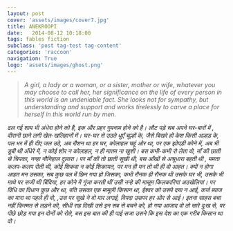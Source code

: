 ```yaml
---
layout: post
cover: 'assets/images/cover7.jpg'
title: ANEKROOPI
date:   2014-08-12 10:18:00
tags: fables fiction
subclass: 'post tag-test tag-content'
categories: 'raccoon'
navigation: True
logo: 'assets/images/ghost.png'
---
```


<blockquote>
<i>
A girl, a lady or a woman, or a sister, mother or wife, whatever you may choose to call her, her significance on the life of every person in this world is an undeniable fact. She looks not for sympathy, but understanding and support and works tirelessly to carve a place for herself in this world run by men.
</i>
</blockquote>

<i>
ढल गई शाम भी अंधेरा होने को है,  
इक और प्रहर गुमनाम होने को है।  
लौट पड़े सब अपने घर-बारों में ,  
वीरानी छाने लगी खेत-खलिहानों में।  
</i>

<i>
घर-घर से उठते धुएँ चूल्हों के,  
जैसे बिखरे हों केश किसी अल्हड़ के,  
</i>

<i>
पल भर में ही दीए जल उठे,  
अब रौशन था हर घर,  
कोलाहल चहूं ओर था,  
पर एक झोपड़ी कोने में,  
अब भी डूबी थी अँधेरे में,  
न कोई शोर न कोलाहल,  
न ही मातम ना खुशी।  
बस कभी-कभी रो लेता वो,  
माँ की छाती से चिपका,  
नन्हा नौनिहाल दुलारा।  
</i>

<i>
पर माँ की तो छाती सूखी थी,  
बस आँखों से अश्रूधारा बहती थी ,  
ममता कलप-कलप रोती थी,  
कोई शिकवा न कोई शिकायत,  
पर मन ही मन तो थी ही वो आहत।  
</i>

<i>
क्यों न होगा आहत मन उसका,  
सब कुछ पल में छिन गया हो जिसका,  
कभी रौनक ही रौनक थी उसके घर भी,  
उसके भी माथे पर सजी थी बिंदिया,  
हर कोने में गूंजा करती थीं उसी नन्हे की मासूम किलकारियां अठखेलियां।  
</i>

<i>
पर विधि का विधान कुछ और था,  
पति उसका एक मामूली किसान था,  
ईश्वर को उसपे दया न आई,  
कर्ज ब्याज का मारा था पहले ही वो,  
,उस पर सूखे ने वो मार लगाई,  
विपदा उसपर हर ओर से आई।  
</i>

<i>
इतना साहस बचा नहीं किस्मत से लड़ने को,  
सीधी राह दिखी उसे इन सब से बचने को,  
हो गया आजाद वो तो सारे दुःख से,  
पर पीछे छोड़ गया इन दोनों को रोते,  
बस इस बात की ही पाई सजा उसने  
कि इस देश का एक गरीब किसान था वो।
</i>